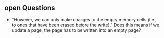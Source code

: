 ## open Questions

- "However, we can only make changes to the empty memory cells (i.e., to ones that have been erased before the write)."
Does this means if we update a page, the page has to be written into an empty page?
